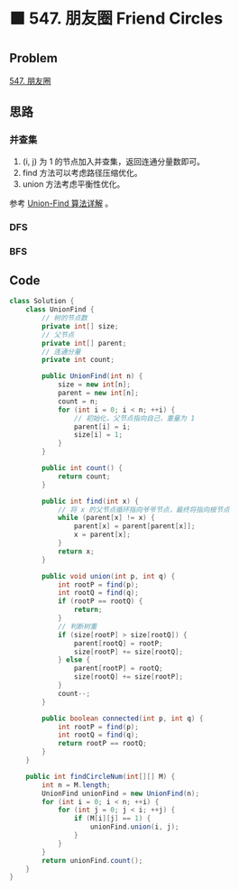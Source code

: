 # 🟧 547. 朋友圈 Friend Circles

## Problem

[547. 朋友圈](https://leetcode-cn.com/problems/friend-circles/) 

## 思路

### 并查集

1. (i, j) 为 1 的节点加入并查集，返回连通分量数即可。
2. find 方法可以考虑路径压缩优化。
3. union 方法考虑平衡性优化。

参考  [Union-Find 算法详解](https://leetcode-cn.com/problems/friend-circles/solution/union-find-suan-fa-xiang-jie-by-labuladong/) 。

### DFS

### BFS

## Code

```java
class Solution {
    class UnionFind {
        // 树的节点数
        private int[] size;
        // 父节点
        private int[] parent;
        // 连通分量
        private int count;

        public UnionFind(int n) {
            size = new int[n];
            parent = new int[n];
            count = n;
            for (int i = 0; i < n; ++i) {
                // 初始化，父节点指向自己，重量为 1
                parent[i] = i;
                size[i] = 1;
            }
        }

        public int count() {
            return count;
        }

        public int find(int x) {
            // 将 x 的父节点循环指向爷爷节点，最终将指向根节点
            while (parent[x] != x) {
                parent[x] = parent[parent[x]];
                x = parent[x];
            }
            return x;
        }

        public void union(int p, int q) {
            int rootP = find(p);
            int rootQ = find(q);
            if (rootP == rootQ) {
                return;
            }
            // 判断树重
            if (size[rootP] > size[rootQ]) {
                parent[rootQ] = rootP;
                size[rootP] += size[rootQ];
            } else {
                parent[rootP] = rootQ;
                size[rootQ] += size[rootP];
            }
            count--;
        }

        public boolean connected(int p, int q) {
            int rootP = find(p);
            int rootQ = find(q);
            return rootP == rootQ;
        }
    }

    public int findCircleNum(int[][] M) {
        int n = M.length;
        UnionFind unionFind = new UnionFind(n);
        for (int i = 0; i < n; ++i) {
            for (int j = 0; j < i; ++j) {
                if (M[i][j] == 1) {
                    unionFind.union(i, j);
                }
            }
        }
        return unionFind.count();
    }
}
```

